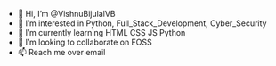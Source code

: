 - 👋 Hi, I’m @VishnuBijulalVB
- 👀 I’m interested in Python, Full_Stack_Development, Cyber_Security
- 🌱 I’m currently learning HTML CSS JS Python
- 💞️ I’m looking to collaborate on FOSS
- 📫 Reach me over email

<!---
VishnuBijulalVB/VishnuBijulalVB is a ✨ special ✨ repository because its `README.md` (this file) appears on your GitHub profile.
You can click the Preview link to take a look at your changes.
--->
